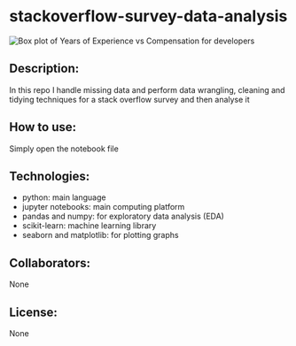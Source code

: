 # stackoverflow-survey-data-analysis 

![Box plot of Years of Experience vs Compensation for developers](diagram.png)

## Description: 
In this repo I handle missing data and perform data wrangling, cleaning and tidying techniques for a stack overflow survey and then analyse it

## How to use: 
Simply open the notebook file

## Technologies: 
- python: main language
- jupyter notebooks: main computing platform
- pandas and numpy: for exploratory data analysis (EDA)
- scikit-learn: machine learning library 
- seaborn and matplotlib: for plotting graphs

## Collaborators: 
None

## License: 
None
